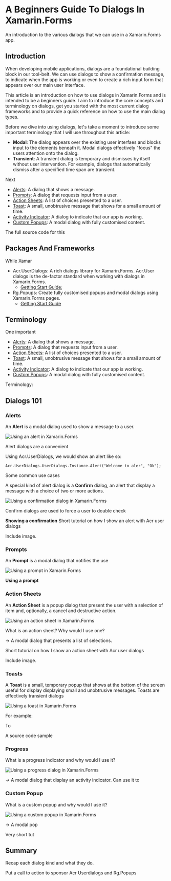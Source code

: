 # A Beginners Guide To Dialogs In Xamarin.Forms
An introduction to the various dialogs that we can use in a Xamarin.Forms app.

## Introduction

When developing mobile applications, dialogs are a foundational building block in our tool-belt. We can use dialogs to show a confirmation message, to indicate when the app is working or even to create a rich input form that appears over our main user interface.

This article is an introduction on how to use dialogs in Xamarin.Forms and is intended to be a beginners guide. I aim to introduce the core concepts and terminology on dialogs, get you started with the most current dialog frameworks and to provide a quick reference on how to use the main dialog types.

Before we dive into using dialogs, let's take a moment to introduce some important terminology that I will use throughout this article:

 * **Modal**: The dialog appears over the existing user interfaes and blocks input to the elements beneath it. Modal dialogs effectively "focus" the users attention onto the dialog.
 * **Transient**: A transient dialog is temporary and dismisses by itself without user intervention. For example, dialogs that automatically dismiss after a specified time span are transient.

Next

 * [Alerts](#alerts): A dialog that shows a message.
 * [Prompts](#prompts): A dialog that requests input from a user.
 * [Action Sheets](#action-sheets): A list of choices presented to a user.
 * [Toast](#toasts): A small, unobtrusive message that shows for a small amount of time.
 * [Activity Indicator](#activity-indicators): A dialog to indicate that our app is working.
 * [Custom Popups](#custom-Popups): A modal dialog with fully customised content.

The full source code for this

## Packages And Frameworks

While Xamar

 * Acr.UserDialogs: A rich dialogs library for Xamarin.Forms. Acr.User dialogs is the de-factor standard when working with dialogs in Xamarin.Forms.
    * [Getting Start Guide]();
 * Rg.Popups: Create fully customised popups and modal dialogs using Xamarin.Forms pages.
    * [Getting Start Guide](https://github.com/rotorgames/Rg.Plugins.Popup/wiki/Getting-started)



## Terminology

One important

 * [Alerts](#alerts): A dialog that shows a message.
 * [Prompts](#prompts): A dialog that requests input from a user.
 * [Action Sheets](#Action-Sheets): A list of choices presented to a user.
 * [Toast](#Toasts): A small, unobtrusive message that shows for a small amount of time.
 * [Activity Indicator](#Activity-Indicators): A dialog to indicate that our app is working.
 * [Custom Popups](#Custom-Popups): A modal dialog with fully customised content.

Terminology:


## Dialogs 101

### Alerts

An **Alert** is a modal dialog used to show a message to a user.

![Using an alert in Xamarin.Forms](img/alert.png)

Alert dialogs are a convenient

Using Acr.UserDialogs, we would show an alert like so:

```
Acr.UserDialogs.UserDialogs.Instance.Alert("Welcome to aler", "Ok");
```

Some common use cases

A special kind of alert dialog is a **Confirm** dialog, an alert that display a message with a choice of two or more actions.

![Using a confirmation dialog in Xamarin.Forms](img/confirm.png)

Confirm dialogs are used to force a user to double check

**Showing a confirmation**
Short tutorial on how I show an alert with Acr user dialogs

Include image.

### Prompts

An **Prompt** is a modal dialog that notifies the use

![Using a prompt in Xamarin.Forms](img/prompt.png)

**Using a prompt**

### Action Sheets

An **Action Sheet** is a popup dialog that present the user with a selection of item and, optionally, a cancel and destructive action.

![Using an action sheet in Xamarin.Forms](img/action-sheet.png)

What is an action sheet? Why would I use one?

 -> A modal dialog that presents a list of selections.

Short tutorial on how I show an action sheet with Acr user dialogs

Include image.

### Toasts

A **Toast** is a small, temporary popup that shows at the bottom of the screen useful for display displaying small and unobtrusive messages. Toasts are effectively transient dialogs

![Using a toast in Xamarin.Forms](img/toast.png)

For example:

To

A source code sample

### Progress

What is a progress indicator and why would I use it?

![Using a progress dialog in Xamarin.Forms](img/progress.png)

 -> A modal dialog that display an activity indicator. Can use it to

### Custom Popup

What is a custom popup and why would I use it?

![Using a custom popup in Xamarin.Forms](img/custom-popup.png)

 -> A modal pop

Very short tut

## Summary

Recap each dialog kind and what they do.

Put a call to action to sponsor Acr Userdialogs and Rg.Popups
